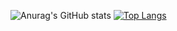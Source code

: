 ![Anurag's GitHub stats](https://github-readme-stats.vercel.app/api?username=lilei2603&theme=github_light&show_icons=true&hide_border=true&count_private=true)
[![Top Langs](https://github-readme-stats.vercel.app/api/top-langs/?username=lilei2603&theme=github_light&hide_border=true&layout=compact)](https://github.com/anuraghazra/github-readme-stats)

<!--
**lilei2603/lilei2603** is a ✨ _special_ ✨ repository because its `README.md` (this file) appears on your GitHub profile.

Here are some ideas to get you started:

- 🔭 I’m currently working on ...
- 🌱 I’m currently learning ...
- 👯 I’m looking to collaborate on ...
- 🤔 I’m looking for help with ...
- 💬 Ask me about ...
- 📫 How to reach me: ...
- 😄 Pronouns: ...
- ⚡ Fun fact: ...
-->
